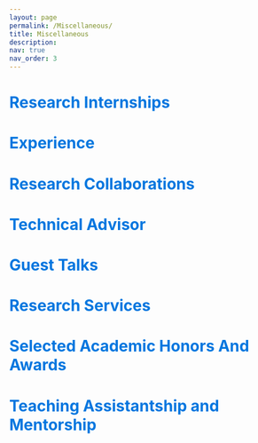```yaml
---
layout: page
permalink: /Miscellaneous/
title: Miscellaneous
description: 
nav: true
nav_order: 3
---
```


<html>
<head>
	<meta name="viewport" content="width=device-width, initial-scale=1.0">
	<style>
		.project {
			width: 100%;
			padding: 10px;
			border: 1px solid #ccc;
			margin-bottom: 15px;
			box-sizing: border-box;
            height: 30%;  
		}
		.project1 {
			width: 100%;
			padding: 10px;
			border: 1px solid #ccc;
			margin-bottom: 20px;
			box-sizing: border-box;
            height: 28%;  
		}
		.boxp1 {
			border: 1px solid #ccc;
			padding: 10px;
			margin: 10px;
			display: none;
		}
		.boxp2 {
			border: 1px solid #ccc;
			padding: 10px;
			margin: 10px;
			display: none;
		}
		.boxp3 {
			border: 1px solid #ccc;
			padding: 10px;
			margin: 10px;
			display: none;
		}
		.boxp4 {
			border: 1px solid #ccc;
			padding: 10px;
			margin: 10px;
			display: none;
		}
		.boxp5 {
			border: 1px solid #ccc;
			padding: 10px;
			margin: 10px;
			display: none;
		}
		.boxp6 {
			border: 1px solid #ccc;
			padding: 10px;
			margin: 10px;
			display: none;
		}
		.boxp7 {
			border: 1px solid #ccc;
			padding: 10px;
			margin: 10px;
			display: none;
		}
		.boxp8 {
			border: 1px solid #ccc;
			padding: 10px;
			margin: 10px;
			display: none;
		}
		.headline {
			cursor: pointer;
			color: #0076df;
		}
		.show {
			display: block;
		}
	</style>
	<script>
		function toggleBox1() {
			var box = document.querySelector('.boxp1');
			box.classList.toggle('show');
		}
		function toggleBox2() {
			var box = document.querySelector('.boxp2');
			box.classList.toggle('show');
		}
		function toggleBox3() {
			var box = document.querySelector('.boxp3');
			box.classList.toggle('show');
		}
		function toggleBox4() {
			var box = document.querySelector('.boxp4');
			box.classList.toggle('show');
		}
		function toggleBox5() {
			var box = document.querySelector('.boxp5');
			box.classList.toggle('show');
		}
		function toggleBox6() {
			var box = document.querySelector('.boxp6');
			box.classList.toggle('show');
		}
		function toggleBox7() {
			var box = document.querySelector('.boxp7');
			box.classList.toggle('show');
		}
		function toggleBox8() {
			var box = document.querySelector('.boxp8');
			box.classList.toggle('show');
		}
	</script>
</head>
<body>
  <!-- Box for Research Internships-->
    <h1 class="headline" onclick="toggleBox6()">Research Internships</h1>
	<div class="boxp6">
    <div class="project">
			<h3>Microsoft India, Machine Translation Team</h3>
			<p>Research Intern, Auguest 2022 - December 2022 [ 5 Months ]</p>
      <p> <b>Topic:</b> Machine Translation for Extremely Low Resource Languages/Dialects</p>
		</div>
		<div class="project">
			<h3>Microsoft India, Auto-suggest Team</h3>
			<p>Research Intern, June 2021 - July 2021 [ 2 Months ]</p>
      <p> <b>Topic:</b> Trie Context Augmentation to improve Auto-suggestions for Bing Search Engine</p>
		</div>
		<div class="project">
			<h3>Nvidia AI Research Center India</h3>
			<p>Research Intern, May 2020 - Jan 2021 [ 9 Months ]</p>
      <p> <b>Topic:</b> Towards Unsupervised Cross-lingual Transfer and Generation for Indian Languages</p>
		</div>
	</div>
  <!-- Box for Experience -->
  <h1 class="headline" onclick="toggleBox1()">Experience</h1>
	<div class="boxp1">
		<h3> Data Scientist at <a href="https://ntwist.com/">NTwist</a>, India</h3>
		<p>AI Startup, July 2017 - March 2018 [9 Months]</p>
    <ol type="1">
      <li>Optimization and automation of Gas-plant production by modelling with Deep Reinforcement
 Learning and Deep Neural Networks. </li>
      <li>Attributes Correlation study in higher dimension.</li>
    </ol>
	</div>
  <!-- Box for Research Collaborations  -->
  <h1 class="headline" onclick="toggleBox7()">Research Collaborations</h1>
	<div class="boxp7">
    <div class="project">
			<h3>Microsoft India, Auto-suggest Team</h3>
			<p>Collaborator Under Microsoft Academic Grant (MAPG), July 2022 - June 2023 [ 1 Year ]</p>
      <p> <b>Topic:</b> Multilingual and Non-toxic Auto-suggestion Genenrations for Bing Search Engine</p>
		</div>
		<div class="project">
			<h3>Microsoft India, Auto-suggest Team</h3>
			<p>Collaborator Under Microsoft Academic Grant (MAPG), July 2021 - June 2021 [ 1 Year ]</p>
      <p> <b>Topic:</b> Trie Context Augmentation to improve Auto-suggestions for Bing Search Engine</p>
		</div>
	</div>
  <!-- Box Technical Advisor< -->
  <h1 class="headline" onclick="toggleBox2()">Technical Advisor</h1>
	<div class="boxp2">
		<h3> Technical Advisor at <a href="https://lendingkatalyst.com/">Lending Katalyst</a>, India</h3>
		<p>AI-NLP Startup in Legal Domain, February 2022- Present</p>
    <ol type="1">
      <li>Provide AI/NLP-oriented solutions for real-world use cases in the legal domain </li>
      <li>The problems are interdisciplinary in nature involving NLP, multilingual, legal domain and linguistic</li>
    </ol>
	</div>
  <!-- Box for Guest talk -->
  <h1 class="headline" onclick="toggleBox8()">Guest Talks</h1>
	<div class="boxp8">
    <div class="project1">
      <h5><b>[April 2022]</b> Guest Task at SCIS, University of Hyderabad, India</h5> <b>Topic:</b> Introduction to Deep-Learning through lenses of Natural Language Processing 
		</div>
    <div class="project1">
      <h5><b>[December 2021]</b> Guest Talk at SVECW college, Bhimavaram, AP, India</h5> <b>Topic:</b> Introduction to Deep Learning for Natural Language Processing [<b>100+</b> participants]
		</div>
    <div class="project1">
      <h5><b>[May 2021]</b> Guest Talk at ASIC, NLP Reading and Discussion Groups</h5> <b>Topic:</b> ZmBART: An Unsupervised Cross-lingual Transfer Framework for Language Generation
		</div>
    <div class="project1">
      <h5><b>[December 2020]</b> Guest Talk at Faculty Development Program on Data Science</h5> <b>Topic:</b> Introduction to RNN - Data Processing and Text Classification
		</div>
    <div class="project1">
      <h5><b>[November 2020]</b> Guest Talk at ACM IIT Hyderabad Student Chapter</h5> <b>Topic:</b>  Learning to Distract: Generation of incorrect options from Reading Comprehension MCQ
		</div>
  	</div>
  <!-- RESEARCH SERVICES < -->
  <h1 class="headline" onclick="toggleBox3()">Research Services</h1>
	<div class="boxp3">
    <ol type="1">
      <li><b>Reviewer:</b> ACL [2021-23], EMNLP [2021-22], ICLR [2021-22], AAAI [2021-22], ARR [2022-23], SIGTYPE [2021] and MLR [2021]</li>
      <li><b>Student Volunteer:</b> ACL [2020, 21, 22(in-person)], EMNLP [2020, 21, 22(head)], ICML [2020-21], ICLR [2020-21], NeuralPS [2020-21], NAACL [2021-22], CIKM [2020] and ACML [2022(lead)] </li>
      <li>Attended ACL [2020, 21, 22(in-person)], EMNLP [2020-22], NAACL [2021-22], ICLR [2020-21], ICML [2020-21], CIKM [2020-2021], NeuralPS [2020-21], ACML [2022 (In-person)] and CoDS-COMAD [2020(in-person), 21, 22, 23] </li>
      <li>Hybrid infrastructure (Airmeet) <b>head</b> for the ACML conference 2022</li>
      <li>Participated in <b>Google India Hackathon</b> at the Hyderabad office in Oct-2018</li>
      <li>Organizer of a one-day workshop on <b>Sara Translator and Recent Trends in NLP</b> in october 2016</li>
    </ol>
	</div>
  <!-- ACADEMIC HONORS & AWARDS < -->
  <h1 class="headline" onclick="toggleBox4()">Selected Academic Honors And Awards</h1>
	<div class="boxp4">
    <ol type="1">
      <li>Received a grant of 100K INR for attending the conference by IIT Hyderabad in <b>Exceptional Research Scholar</b> category</li>
      <li><a href="http://lcs2.iiitd.edu.in/CONSTRAINT-2021/"> Shared task best paper honorable mention</a> for our CONSTRAINT workshop of AAAI 2021 paper </li>
      <li><b>Microsoft and ACL Travel Grant:</b> Received travel grants to present our Meta-XNLG work in ACL 2022 in Dublin, Ireland</li>
      <li>Our <b>ZmBART</b> and <b>Meta-XNLG</b> papers are recognized as the premier papers from India by IKDD-ACM India. <a href="https://ikdd.acm.org/premier-papers.php/">[Link]</a></li>
      <li>Received <b>Student Travel Grant</b> to attend CODS-COMAD 2022 and 2023</li>
      <li>Received <b>fully-funded</b> summer school offers from <b>Oxford University ML Summer School</b> 2021, 2022 and 2023</li>
      <li><b>ACM SIGIR and ACM India-IARCS Grant 2020:</b> Received to present our CIKM 2020 work</li>
      <li><b>Suzuki Foundation Fellowship 2020 & 2021:</b> Fully funded visit to Shizuoka University, Japan, for a short research stay</li>
      <li><b>BBC & IITG Hackathon:</b> Received a fully paid trip for a Hackathon in Google office Gurugram, India by BBC India and IITG</li>
      <li>The <b>University of Tokyo and IITH workshop 2018:</b> Secured <b>2nd place</b> in the workshop (shared task) at IIT Hyderabad</li>
      <li>2014, 2015, and 2016 GATE qualified with <b>95+</b> percentile</li>
      <li>In high school, secured <b>2nd</b> place in Ballia district, Utter Pradesh, India</li>
      <li><b>Winning</b> caption of National Cadet Corps (NCC) in 8th grade.</li>
    </ol>
	</div>
  <!-- TEACHING ASSISTANTSHIP & MENTORSHIP < -->
  <h1 class="headline" onclick="toggleBox5()">Teaching Assistantship and Mentorship</h1>
	<div class="boxp5">
    <ol type="1">
      <li>Took <b>lectures/hands-on sessions</b> in the NLP/IR Course at IITH during 2020-2023</li>
      <li><b>TA at IITH:</b> NLP&IR (Spring’23, 45+ students), Information Retrieval (Fall’21, 25+ students), NLP (Spring’21, 110+ students), IR(Fall’20, 60+ students), NLP (Spring’’20, 45+ students), IR (Fall’19, 30+ students) and Algorithm (Spring’19, 120+ students)</li>
      <li><b>TA at UoH:</b> NLP (Fall’16, 20+ students) and Optimization Technique (Spring’17, 55+ students)</li>
      <li><b>Project Mentor at IITH:</b> NLP&IR (Spring’23, mentored 4 groups), IR (Fall’21, mentored 7 groups), IR (Fall’20, mentored 8 groups), NLP (Summar’20, mentored 4 groups), and NLP (Winter’19, mentored 2 Groups)</li>
    </ol>
	</div>
</body>